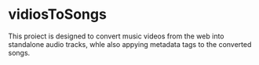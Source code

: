 # vidiosToSongs
This proiect is designed to convert music videos from the web into standalone audio tracks, whle also appying metadata tags to the converted songs. 
